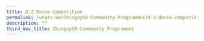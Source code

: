 ```yaml
---
title: D:2 Dance Competition
permalink: /whats-on/Chingay50-Community-Programmes/d-2-dance-competition
description: ""
third_nav_title: Chingay50 Community Programmes
---
```

